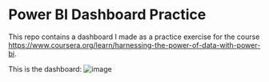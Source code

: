 # Power BI Dashboard Practice
This repo contains a dashboard I made as a practice exercise for the course https://www.coursera.org/learn/harnessing-the-power-of-data-with-power-bi.

This is the dashboard:
![image](https://github.com/MariamFahmy/Power-BI-Dashboard/assets/51763380/97e3f09f-f57f-461a-b2c3-98006c5f1462)
